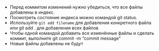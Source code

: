 * Перед коммитом изменений нужно убедиться, что все файлы
добавлены в индекс.
* Посмотреть состояние индекса можно командой git status.
* Используйте `git add filename` для добавления конкретного файла или git add . для добавления всех файлов
* Чтобы одной командой добавить все изменённые файлы и сделать коммит, выполните git commit -m “commit message"
* Новые файлы добавлены не будут
